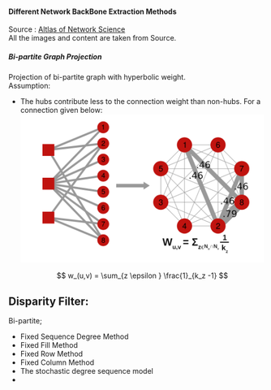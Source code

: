 #### Different Network BackBone Extraction Methods
Source : [Altlas of Network Science](https://arxiv.org/abs/2101.00863)<br />
All the images and content are taken from Source.
##### Bi-partite Graph Projection
Projection of bi-partite graph with hyperbolic weight. <br />
Assumption:
- The hubs contribute less to the connection weight than non-hubs. For a connection given below:
  ![Bi-partite graph](hyperbolic.PNG)

  $$ w_(u,v) = \sum_{z \epsilon } \frac{1}_{k_z -1} $$

Disparity Filter:
- 

Bi-partite;
- Fixed Sequence Degree Method
- Fixed Fill Method
- Fixed Row Method
- Fixed Column Method
- The stochastic degree sequence model
- 
